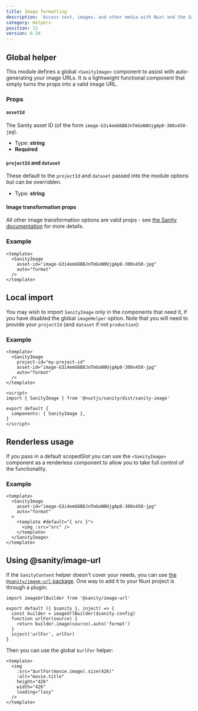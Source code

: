 ```yaml
---
title: Image formatting
description: 'Access text, images, and other media with Nuxt and the Sanity headless CMS.'
category: Helpers
position: 11
version: 0.34
---
```


## Global helper

This module defines a global `<SanityImage>` component to assist with auto-generating your image URLs. It is a lightweight functional component that simply turns the props into a valid image URL.

### Props

#### `assetId`

The Sanity asset ID (of the form `image-G3i4emG6B8JnTmGoN0UjgAp8-300x450-jpg`).

- Type: **string**
- **Required**

#### `projectId` and `dataset`

These default to the `projectId` and `dataset` passed into the module options but can be overridden.

- Type: **string**

#### Image transformation props

All other image transformation options are valid props - see [the Sanity documentation](https://www.sanity.io/docs/image-urls) for more details.

### Example

```vue
<template>
  <SanityImage
    asset-id="image-G3i4emG6B8JnTmGoN0UjgAp8-300x450-jpg"
    auto="format"
  />
</template>
```

## Local import

You may wish to import `SanityImage` only in the components that need it, if you have disabled the global `imageHelper` option. Note that you will need to provide your `projectId` (and `dataset` if not `production`):

### Example

```vue
<template>
  <SanityImage
    project-id="my-project-id"
    asset-id="image-G3i4emG6B8JnTmGoN0UjgAp8-300x450-jpg"
    auto="format"
  />
</template>

<script>
import { SanityImage } from '@nuxtjs/sanity/dist/sanity-image'

export default {
  components: { SanityImage },
}
</script>
```

## Renderless usage

If you pass in a default scopedSlot you can use the `<SanityImage>` component as a renderless component to allow you to take full control of the functionality.

### Example

```vue
<template>
  <SanityImage
    asset-id="image-G3i4emG6B8JnTmGoN0UjgAp8-300x450-jpg"
    auto="format"
  >
    <template #default="{ src }">
      <img :src="src" />
    </template>
  </SanityImage>
</template>
```

## Using @sanity/image-url

If the `SanityContent` helper doesn't cover your needs, you can use [the `@sanity/image-url` package](https://github.com/sanity-io/image-url). One way to add it to your Nuxt project is through a plugin:

```js{}[plugins/sanity-image-builder.js]
import imageUrlBuilder from '@sanity/image-url'

export default ({ $sanity }, inject) => {
  const builder = imageUrlBuilder($sanity.config)
  function urlFor(source) {
    return builder.image(source).auto('format')
  }
  inject('urlFor', urlFor)
}
```

Then you can use the global `$urlFor` helper:

```vue
<template>
  <img
    :src="$urlFor(movie.image).size(426)"
    :alt="movie.title"
    height="426"
    width="426"
    loading="lazy"
  />
</template>
```
